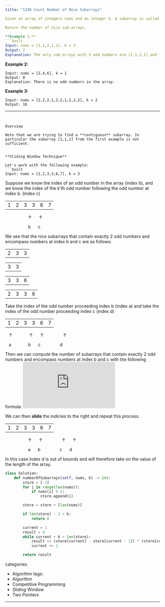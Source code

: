 ```yaml
---
title: "1248 Count Number of Nice Subarrays"

Given an array of integers nums and an integer k. A subarray is called nice if there are k odd numbers on it.

Return the number of nice sub-arrays.

**Example 1:**
```$xslt
Input: nums = [1,1,2,1,1], k = 3
Output: 2
Explanation: The only sub-arrays with 3 odd numbers are [1,1,2,1] and [1,2,1,1].
```

**Example 2:**
```$xslt
Input: nums = [2,4,6], k = 1
Output: 0
Explanation: There is no odd numbers in the array.
```

**Example 3:**
```$xslt
Input: nums = [2,2,2,1,2,2,1,2,2,2], k = 2
Output: 16
```

---
```


Overview

Note that we are trying to find a **contiguous** subarray. In particular the subarray [1,1,1] from the first example is not sufficient.


**Sliding Window Technique**

Let's work with the following example:
```$xslt
Input: nums = [1,2,3,3,6,7], k = 2
```

Suppose we know the index of an odd number in the array (index b), and we know the index of the k'th odd number following the odd number at index b. (index c)

<table>
    <tr>
        <td>1</td>
        <td>2</td>
        <td>3</td>
        <td>3</td>
        <td>6</td>
        <td>7</td>
    </tr>
</table>
&nbsp;&nbsp;&nbsp;&nbsp;&nbsp;&nbsp;&nbsp;&nbsp;&nbsp;&nbsp;&nbsp;&nbsp;&nbsp;&nbsp;&nbsp;&nbsp;&nbsp;&nbsp;&nbsp;↑&nbsp;&nbsp;&nbsp;&nbsp;&nbsp;&nbsp;↑&nbsp;&nbsp;&nbsp;&nbsp;&nbsp;&nbsp;&nbsp;&nbsp;&nbsp;&nbsp;&nbsp;&nbsp;&nbsp;&nbsp;&nbsp;&nbsp;

&nbsp;&nbsp;&nbsp;&nbsp;&nbsp;&nbsp;&nbsp;&nbsp;&nbsp;&nbsp;&nbsp;&nbsp;&nbsp;&nbsp;&nbsp;&nbsp;&nbsp;&nbsp;&nbsp;b&nbsp;&nbsp;&nbsp;&nbsp;&nbsp;&nbsp;c&nbsp;&nbsp;&nbsp;&nbsp;&nbsp;&nbsp;&nbsp;&nbsp;&nbsp;&nbsp;&nbsp;&nbsp;&nbsp;&nbsp;&nbsp;&nbsp;

We see that the nice subarrays that contain exactly 2 odd numbers and encompass numbers at index b and c are as follows:

<table>
    <tr>
        <td>2</td>
        <td>3</td>
        <td>3</td>
    </tr>
</table>

<table>
    <tr>
        <td>3</td>
        <td>3</td>
    </tr>
</table>

<table>
    <tr>
        <td>3</td>
        <td>3</td>
        <td>6</td>
    </tr>
</table>

<table>
    <tr>
        <td>2</td>
        <td>3</td>
        <td>3</td>
        <td>6</td>
    </tr>
</table>

Take the index of the odd number proceeding index b (index a) and take the index of the odd number proceeding index c (index d)

<table>
    <tr>
        <td>1</td>
        <td>2</td>
        <td>3</td>
        <td>3</td>
        <td>6</td>
        <td>7</td>
    </tr>
</table>
&nbsp;&nbsp;&nbsp;↑&nbsp;&nbsp;&nbsp;&nbsp;&nbsp;&nbsp;&nbsp;&nbsp;&nbsp;&nbsp;&nbsp;&nbsp;&nbsp;&nbsp;↑&nbsp;&nbsp;&nbsp;&nbsp;&nbsp;&nbsp;↑&nbsp;&nbsp;&nbsp;&nbsp;&nbsp;&nbsp;&nbsp;&nbsp;&nbsp;&nbsp;&nbsp;&nbsp;&nbsp;&nbsp;&nbsp;&nbsp;↑

&nbsp;&nbsp;&nbsp;a&nbsp;&nbsp;&nbsp;&nbsp;&nbsp;&nbsp;&nbsp;&nbsp;&nbsp;&nbsp;&nbsp;&nbsp;&nbsp;&nbsp;b&nbsp;&nbsp;&nbsp;&nbsp;&nbsp;&nbsp;c&nbsp;&nbsp;&nbsp;&nbsp;&nbsp;&nbsp;&nbsp;&nbsp;&nbsp;&nbsp;&nbsp;&nbsp;&nbsp;&nbsp;&nbsp;&nbsp;d

Then we can compute the number of subarrays that contain  exactly 2 odd numbers and encompass numbers at index b and c with the following formula: ![equation](http://www.sciweavers.org/tex2img.php?eq=%28b%20-%20a%29%20%2A%20%28d%20-%20c%29&bc=White&fc=Black&im=jpg&fs=12&ff=arev&edit=0)

We can then **slide** the indicies to the right and repeat this process.

<table>
    <tr>
        <td>1</td>
        <td>2</td>
        <td>3</td>
        <td>3</td>
        <td>6</td>
        <td>7</td>
    </tr>
</table>
&nbsp;&nbsp;&nbsp;&nbsp;&nbsp;&nbsp;&nbsp;&nbsp;&nbsp;&nbsp;&nbsp;&nbsp;&nbsp;&nbsp;&nbsp;&nbsp;&nbsp;&nbsp;&nbsp;↑&nbsp;&nbsp;&nbsp;&nbsp;&nbsp;&nbsp;↑&nbsp;&nbsp;&nbsp;&nbsp;&nbsp;&nbsp;&nbsp;&nbsp;&nbsp;&nbsp;&nbsp;&nbsp;&nbsp;&nbsp;&nbsp;&nbsp;↑&nbsp;&nbsp;&nbsp;&nbsp;&nbsp;&nbsp;↑

&nbsp;&nbsp;&nbsp;&nbsp;&nbsp;&nbsp;&nbsp;&nbsp;&nbsp;&nbsp;&nbsp;&nbsp;&nbsp;&nbsp;&nbsp;&nbsp;&nbsp;&nbsp;&nbsp;a&nbsp;&nbsp;&nbsp;&nbsp;&nbsp;&nbsp;b&nbsp;&nbsp;&nbsp;&nbsp;&nbsp;&nbsp;&nbsp;&nbsp;&nbsp;&nbsp;&nbsp;&nbsp;&nbsp;&nbsp;&nbsp;&nbsp;c&nbsp;&nbsp;&nbsp;&nbsp;&nbsp;&nbsp;d

In this case index d is out of bounds and will therefore take on the value of  the length of the array.

```python
class Solution:
    def numberOfSubarrays(self, nums, k) -> int:
        store = [-1]
        for i in range(len(nums)):
            if nums[i] % 2:
                store.append(i)

        store = store + [len(nums)]

        if len(store) - 2 < k:
            return 0

        current = 1
        result = 0
        while current + k < len(store):
            result += (store[current] - store[current - 1]) * (store[current + k] - store[current + k - 1])
            current += 1

        return result
```



categories:
  - Algorithm
tags:
  - Algorithm
  - Competitive Programming
  - Sliding Window
  - Two Pointers
---
